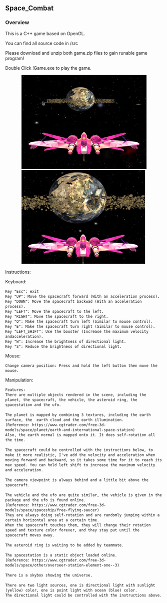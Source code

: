 ## Space_Combat 
### Overview
This is a C++ game based on OpenGL.

You can find all source code in /src

Please download and unzip both game.zip files to gain runable game program!

Double Click !Game.exe to play the game.

<div style="text-align: center;">
  <img src="./Overview.png" width="400" height="300">
</div>
<div style="text-align: center;">
  <img src="./texture.png" width="400" height="300">
</div>

Instructions:

Keyboard:

	Key "Esc": exit
	Key "UP": Move the spacecraft forward (With an acceleration process).
	Key "DOWN": Move the spacecraft backwad (With an acceleration process).
	Key "LEFT": Move the spacecraft to the left.
	Key "RIGHT": Move the spacecraft to the right.
	Key "Q": Make the spacecraft turn left (Similar to mouse control).
	Key "E": Make the spacecraft turn right (Similar to mouse control).
	Key "LEFT_SHIFT": Use the booster (Increase the maximum velocity andacceleration).
	Key "W": Increase the brightness of directional light.
	Key "S": Reduce the brightness of directional light.

Mouse:

	Change camera position: Press and hold the left button then move the mouse.


Manipulation:

	Features:
	There are multiple objects rendered in the scene, including the planet, the spacecraft, the vehicle, the asteroid ring, the spacestation and the ufo.

	The planet is mapped by combining 3 textures, including the earth surface, the 	earth cloud and the earth illumination.
	(Reference: https://www.cgtrader.com/free-3d-models/space/planet/earth-and-international-space-station)
	Also, the earth normal is mapped onto it. It does self-rotation all the time.

	The spacecraft could be controlled with the instructions below, to make it more realistic, I've add the velocity and acceleration when moving forward and backward, so it takes some time for it to reach its max speed. You can hold left shift to increase the maximum velocity and acceleration.

	The camera viewpoint is always behind and a little bit above the spacecraft.

	The vehicle and the ufo are quite similar, the vehicle is given in the package and the ufo is found online.
	(Reference: https://www.cgtrader.com/free-3d-models/space/spaceship/free-flying-saucer)
	They are always doing self-rotation and are randomly jumping within a certain horizontal area at a certain time.
	When the spacecraft touches them, they will change their rotation speed and texture color forever, and they stay put until the spacecraft moves away.

	The asteroid ring is waiting to be added by teammate.

	The spacestation is a static object loaded online.
	(Reference: https://www.cgtrader.com/free-3d-models/space/other/overseer-station-element-one--3)

	There is a skybox showing the universe.

	There are two light sources, one is directional light with sunlight (yellow) color, one is point light with ocean (blue) color.
	The directional light could be controlled with the instructions above.

